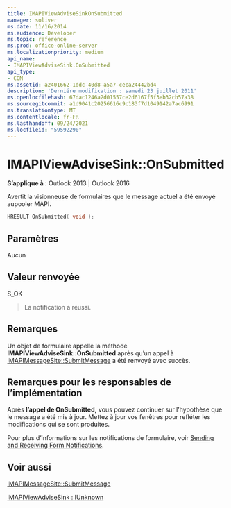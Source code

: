 ```yaml
---
title: IMAPIViewAdviseSinkOnSubmitted
manager: soliver
ms.date: 11/16/2014
ms.audience: Developer
ms.topic: reference
ms.prod: office-online-server
ms.localizationpriority: medium
api_name:
- IMAPIViewAdviseSink.OnSubmitted
api_type:
- COM
ms.assetid: a2401662-1ddc-40d8-a5a7-ceca24442bd4
description: 'Derniére modification : samedi 23 juillet 2011'
ms.openlocfilehash: 67dac1246a2d01557ce2d6167f5f3eb32cb57a38
ms.sourcegitcommit: a1d9041c20256616c9c183f7d1049142a7ac6991
ms.translationtype: MT
ms.contentlocale: fr-FR
ms.lasthandoff: 09/24/2021
ms.locfileid: "59592290"
---
```

# <a name="imapiviewadvisesinkonsubmitted"></a>IMAPIViewAdviseSink::OnSubmitted

  
  
**S’applique à** : Outlook 2013 | Outlook 2016 
  
Avertit la visionneuse de formulaires que le message actuel a été envoyé aupooler MAPI.
  
```cpp
HRESULT OnSubmitted( void );
```

## <a name="parameters"></a>Paramètres

Aucun
  
## <a name="return-value"></a>Valeur renvoyée

S_OK 
  
> La notification a réussi.
    
## <a name="remarks"></a>Remarques

Un objet de formulaire appelle la méthode **IMAPIViewAdviseSink::OnSubmitted** après qu’un appel à [IMAPIMessageSite::SubmitMessage](imapimessagesite-submitmessage.md) a été renvoyé avec succès. 
  
## <a name="notes-to-implementers"></a>Remarques pour les responsables de l’implémentation

Après **l’appel de OnSubmitted,** vous pouvez continuer sur l’hypothèse que le message a été mis à jour. Mettez à jour vos fenêtres pour refléter les modifications qui se sont produites. 
  
Pour plus d’informations sur les notifications de formulaire, voir [Sending and Receiving Form Notifications](sending-and-receiving-form-notifications.md).
  
## <a name="see-also"></a>Voir aussi



[IMAPIMessageSite::SubmitMessage](imapimessagesite-submitmessage.md)
  
[IMAPIViewAdviseSink : IUnknown](imapiviewadvisesinkiunknown.md)

